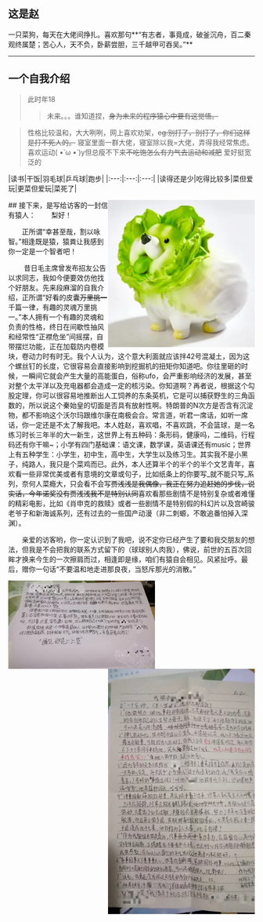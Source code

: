 ## 这是赵
一只菜狗，每天在大佬间挣扎。喜欢那句**“有志者，事竟成，破釜沉舟，百二秦观终属楚；苦心人，天不负，卧薪尝胆，三千越甲可吞吴。”**
* * *
## 一个自我介绍
> 此时年18
>> 未来。。。谁知道捏，~~身为未来的程序猿心中要有这觉悟。~~

>性格比较温和，大大咧咧，网上喜欢劝架，~~eg:别打了，别打了，你们这样是打不死人的。~~
寝室里面一群大佬，寝室除以我=大佬，弄得我经常焦虑。
喜欢运动( •̀ ω •́ )y但总瘦不下来~~不吃饱怎么有力气去运动和减肥~~
爱好挺宽泛的  

|读书|干饭|羽毛球|乒乓球|跑步|
|:---:|:---:|:---:|
|读得还是少|吃得比较多|菜但爱玩|更菜但爱玩|菜死了|

<img align="right" width="300" src="https://github.com/ZYP123678/ZYP123678.github.io/blob/main/src=http%20__img2020.cnblogs.com_blog_1459179_202107_1459179-20210704164901328-1775439605.jpg&refer=http%20__img2020.cnblogs.webp?raw=true">
## 接下来，是写给访客的一封信
有猿人：
  &emsp;&emsp;梨好！  
  
  &emsp;&emsp;正所谓“幸甚至哉，割以咏智。”相逢既是猿，猿粪让我感到你一定是一个智者吧！  
  
 &emsp;&emsp;  昔日毛主席曾发布招友公告以求同志，我如今便要效仿他找个好朋友。先来段麻溜的自我介绍，正所谓“好看的皮囊~~万里挑一~~千篇一律，有趣的灵魂万里挑一。”本人拥有一个有趣的灵魂和负责的性格，终日在间歇性抽风和经常性“正襟危坐”间摇摆，自带摆烂功能，正在加载防内卷模块，卷动力时有时无。我个人认为，这个意大利面就应该拌42号混凝土，因为这个螺丝钉的长度，它很容易会直接影响到挖掘机的扭矩你知道吧。你往里砸的时候，一瞬间它就会产生大量的高能蛋白，俗称ufo，会严重影响经济的发展，甚至对整个太平洋以及充电器都会造成一定的核污染。你知道啊？再者说，根据这个勾股定理，你可以很容易地推断出人工饲养的东条英机，它是可以捕获野生的三角函数的，所以说这个秦始皇的切面是否具有放射性啊。特朗普的N次方是否含有沉淀物，都不影响这个沃尔玛跟维尔康在南极会合。常言道，听君一席话，如听一席话，你一定还是不太了解我吧。本人姓赵，喜欢唱，不喜欢跳，不会篮球，是一名练习时长三年半的大一新生，这世界上有五种码：条形码，健康吗，二维码，行程码还有你干嘛~；小学有四门基础课：语文课，数学课，英语课还有music；世界上有五种学生：小学生，初中生，高中生，大学生以及练习生。其实我不是小黑子，纯路人，我只是个菜鸡而已。此外，本人还算半个的半个的半个文艺青年，喜欢看一些非常优美或者有意境的文章或句子，比如纸条上的你要写_就不能只写_系列，奈何人菜瘾大，只会看不会写~~贾浅浅是我偶像，我正在努力追赶她的步伐，说实话，今年诺奖没有贾浅浅我不是特别认同~~喜欢看那些剧情不是特别复杂或者难懂的精彩电影，比如《肖申克的救赎》或者一些剧情不是特别假的科幻片以及宫崎骏老爷子和新海诚系列，还有过去的一些国产动漫（非二刺螈，不敢追番怕掉入深渊）。  
  
  &emsp;&emsp;亲爱的访客哟，你一定认识到了我吧，说不定你已经产生了要和我交朋友的想法，但我是不会把我的联系方式留下的（球球别人肉我），佛说，前世的五百次回眸才换来今生的一次擦肩而过，相逢即是缘，咱们有猿自会相见。风紧扯呼。最后，赠你一句话“不要温和地走进那良夜，当怒斥那光的消散。”  
  
<img align="left" width="300" src="https://github.com/ZYP123678/ZYP123678.github.io/blob/main/00e1fe879ef05e4b0624197f7aee6ec.jpg?raw=true">    


<img align="right" width="300" src="https://github.com/ZYP123678/ZYP123678.github.io/blob/main/74014911f27f4d40b71741cc4f79a03.jpg?raw=true">    
